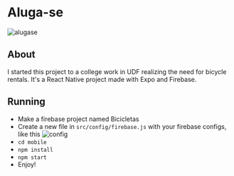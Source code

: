 # Aluga-se
![alugase](https://user-images.githubusercontent.com/39389740/100573811-6cc22980-32b7-11eb-8b7e-05f40f433e4f.png)

## About
I started this project to a college work in UDF realizing the need for bicycle rentals. It's a React Native project made with Expo and Firebase.

## Running
- Make a firebase project named Bicicletas
- Create a new file in `src/config/firebase.js` with your firebase configs, like this
![config](https://user-images.githubusercontent.com/39389740/100952544-7fbf3e80-34ef-11eb-8acd-6716661ed57f.png)
- `cd mobile`
- `npm install`
- `npm start`
- Enjoy!
